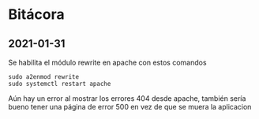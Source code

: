 # Bitácora

## 2021-01-31

Se habilita el módulo rewrite en apache con estos comandos

    sudo a2enmod rewrite
    sudo systemctl restart apache

Aún hay un error al mostrar los errores 404 desde apache, también sería bueno tener una página de error 500 en vez de que se muera la aplicacion
